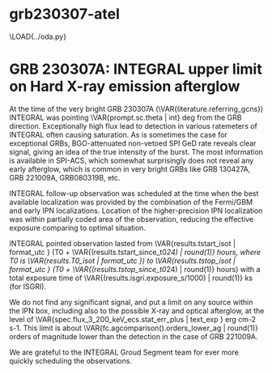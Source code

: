 # grb230307-atel

\LOAD{../oda.py}

# GRB 230307A: INTEGRAL upper limit on Hard X-ray emission afterglow

At the time of the very bright GRB 230307A (\VAR{literature.referring_gcns}) INTEGRAL was pointing \VAR{prompt.sc.theta | int} deg from the GRB direction. Exceptionally high flux lead to detection in various ratemeters of INTEGRAL often causing saturation. As is sometimes the case for exceptional GRBs, BGO-attenuated non-vetoed SPI GeD rate reveals clear signal, giving an idea of the true intensity of the burst. The most information is available in SPI-ACS, which somewhat surprisingly does not reveal any early afterglow, which is common in very bright GRBs like GRB 130427A, GRB 221009A, GRB080319B, etc.

INTEGRAL follow-up observation was scheduled at the time when the best available localization was provided by the combination of the Fermi/GBM and early IPN localizations. Location of the higher-precision IPN localization was within partially coded area of the observation, reducing the effective exposure comparing to optimal situation.

INTEGRAL pointed observation lasted from \VAR{results.tstart_isot | format_utc } (T0 + \VAR{(results.tstart_since_t0*24) | round(1)} hours, where T0 is \VAR{results.T0_isot  | format_utc }) to \VAR{results.tstop_isot  | format_utc } (T0 + \VAR{(results.tstop_since_t0*24) | round(1)} hours) with a total exposure time of \VAR{(results.isgri.exposure_s/1000) | round(1)} ks (for ISGRI).

We do not find any significant signal, and put a limit on any source within the IPN box, including also to the possible X-ray and optical afterglow, at the level of \VAR{spec.flux_3_200_keV_ecs.stat_err_plus | text_exp } erg cm-2 s-1. This limit is about \VAR{fc.agcomparison().orders_lower_ag | round(1)} orders of magnitude lower than the detection in the case of GRB 221009A. 

<!-- The upper limit is factor XX lower than in the case of GRB221009A (and factor XX lower in ratio to prompt emission luminosity). appears rather similar to GRB120711A, but at 10 times smaller distance. -->

We are grateful to the INTEGRAL Groud Segment team for ever more quickly scheduling the observations.

<!-- Images and reduced data related to this publication can be found here: https://zenodo.org/record/7186289 -->
